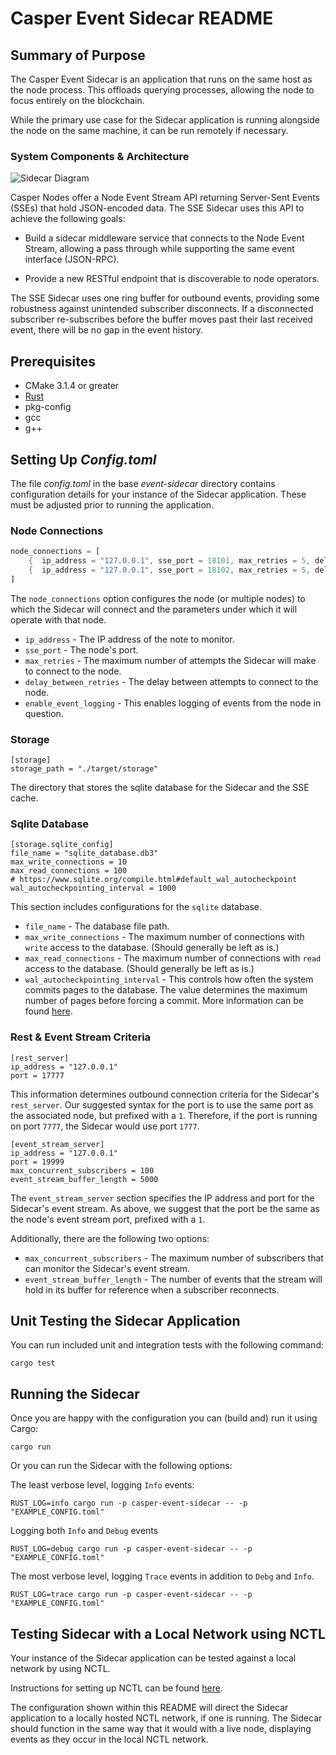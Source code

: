 # Casper Event Sidecar README

## Summary of Purpose

The Casper Event Sidecar is an application that runs on the same host as the node process. This offloads querying processes, allowing the node to focus entirely on the blockchain.

While the primary use case for the Sidecar application is running alongside the node on the same machine, it can be run remotely if necessary.

### System Components & Architecture

![Sidecar Diagram](https://github.com/CasperLabs/event-sidecar/blob/dev/images/SidecarDiagram.png)

Casper Nodes offer a Node Event Stream API returning Server-Sent Events (SSEs) that hold JSON-encoded data. The SSE Sidecar uses this API to achieve the following goals:

* Build a sidecar middleware service that connects to the Node Event Stream, allowing a pass through while supporting the same event interface (JSON-RPC).

* Provide a new RESTful endpoint that is discoverable to node operators.

The SSE Sidecar uses one ring buffer for outbound events, providing some robustness against unintended subscriber disconnects. If a disconnected subscriber re-subscribes before the buffer moves past their last received event, there will be no gap in the event history.

## Prerequisites

* CMake 3.1.4 or greater
* [Rust](https://www.rust-lang.org/tools/install)
* pkg-config
* gcc
* g++

## Setting Up *Config.toml*

The file *config.toml* in the base *event-sidecar* directory contains configuration details for your instance of the Sidecar application. These must be adjusted prior to running the application.


### Node Connections

```rust
node_connections = [
    {  ip_address = "127.0.0.1", sse_port = 18101, max_retries = 5, delay_between_retries = 5, enable_event_logging = true  },
    {  ip_address = "127.0.0.1", sse_port = 18102, max_retries = 5, delay_between_retries = 5, enable_event_logging = false  },
]
```

The `node_connections` option configures the node (or multiple nodes) to which the Sidecar will connect and the parameters under which it will operate with that node.

* `ip_address` - The IP address of the note to monitor.
* `sse_port` - The node's port.
* `max_retries` - The maximum number of attempts the Sidecar will make to connect to the node.
* `delay_between_retries` - The delay between attempts to connect to the node.
* `enable_event_logging` - This enables logging of events from the node in question.

### Storage

```
[storage]
storage_path = "./target/storage"
```
The directory that stores the sqlite database for the Sidecar and the SSE cache.

### Sqlite Database

```
[storage.sqlite_config]
file_name = "sqlite_database.db3"
max_write_connections = 10
max_read_connections = 100
# https://www.sqlite.org/compile.html#default_wal_autocheckpoint
wal_autocheckpointing_interval = 1000
```

This section includes configurations for the `sqlite` database.

* `file_name` - The database file path.
* `max_write_connections` - The maximum number of connections with `write` access to the database. (Should generally be left as is.)
* `max_read_connections` - The maximum number of connections with `read` access to the database. (Should generally be left as is.)
* `wal_autocheckpointing_interval` - This controls how often the system commits pages to the database. The value determines the maximum number of pages before forcing a commit. More information can be found [here](https://www.sqlite.org/compile.html#default_wal_autocheckpoint).

### Rest & Event Stream Criteria

```
[rest_server]
ip_address = "127.0.0.1"
port = 17777
```

This information determines outbound connection criteria for the Sidecar's `rest_server`. Our suggested syntax for the port is to use the same port as the associated node, but prefixed with a `1`. Therefore, if the port is running on port `7777`, the Sidecar would use port `1777`.

```
[event_stream_server]
ip_address = "127.0.0.1"
port = 19999
max_concurrent_subscribers = 100
event_stream_buffer_length = 5000
```

The `event_stream_server` section specifies the IP address and port for the Sidecar's event stream. As above, we suggest that the port be the same as the node's event stream port, prefixed with a `1`.

Additionally, there are the following two options:

* `max_concurrent_subscribers` - The maximum number of subscribers that can monitor the Sidecar's event stream.
* `event_stream_buffer_length` - The number of events that the stream will hold in its buffer for reference when a subscriber reconnects.

## Unit Testing the Sidecar Application

You can run included unit and integration tests with the following command:

```
cargo test
```

## Running the Sidecar

Once you are happy with the configuration you can (build and) run it using Cargo:

```shell
cargo run
```
Or you can run the Sidecar with the following options:

The least verbose level, logging `Info` events:

```
RUST_LOG=info cargo run -p casper-event-sidecar -- -p "EXAMPLE_CONFIG.toml"
```

Logging both `Info` and `Debug` events

```
RUST_LOG=debug cargo run -p casper-event-sidecar -- -p "EXAMPLE_CONFIG.toml"
```

The most verbose level, logging `Trace` events in addition to `Debg` and `Info`.

```
RUST_LOG=trace cargo run -p casper-event-sidecar -- -p "EXAMPLE_CONFIG.toml"
```

## Testing Sidecar with a Local Network using NCTL

Your instance of the Sidecar application can be tested against a local network by using NCTL.

Instructions for setting up NCTL can be found [here](https://docs.casperlabs.io/dapp-dev-guide/building-dapps/setup-nctl/).

The configuration shown within this README will direct the Sidecar application to a locally hosted NCTL network, if one is running. The Sidecar should function in the same way that it would with a live node, displaying events as they occur in the local NCTL network.
